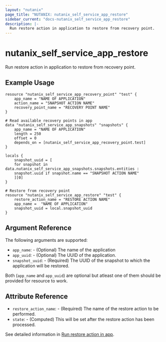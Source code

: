 ```yaml
---
layout: "nutanix"
page_title: "NUTANIX: nutanix_self_service_app_restore"
sidebar_current: "docs-nutanix_self_service_app_restore"
description: |-
  Run restore action in application to restore from recovery point.
---
```


# nutanix_self_service_app_restore

Run restore action in application to restore from recovery point.

## Example Usage

```hcl
resource "nutanix_self_service_app_recovery_point" "test" {
    app_name = "NAME OF APPLICATION"
    action_name = "SNAPSHOT ACTION NAME"
    recovery_point_name = "RECOVERY POINT NAME"
}

# Read available recovery points in app
data "nutanix_self_service_app_snapshots" "snapshots" {
    app_name = "NAME OF APPLICATION"
    length = 250
    offset = 0
    depends_on = [nutanix_self_service_app_recovery_point.test]
}

locals {
    snapshot_uuid = [
    for snapshot in data.nutanix_self_service_app_snapshots.snapshots.entities :
    snapshot.uuid if snapshot.name == "SNAPSHOT ACTION NAME"
    ][0]
}

# Restore from recovery point
resource "nutanix_self_service_app_restore" "test" {
    restore_action_name = "RESTORE ACTION NAME"
    app_name =  "NAME OF APPLICATION"
    snapshot_uuid = local.snapshot_uuid
}
```

## Argument Reference

The following arguments are supported:

* `app_name`: - (Optional) The name of the application
* `app_uuid`: - (Optional) The UUID of the application.
* `snapshot_uuid`: - (Required) The UUID of the snapshot to which the application will be restored.

Both (`app_name` and `app_uuid`) are optional but atleast one of them should be provided for resource to work.

## Attribute Reference

* `restore_action_name`: - (Required) The name of the restore action to be performed.
* `state`: - (Computed) This will be set after the restore action has been processed.


See detailed information in [Run restore action in app](https://www.nutanix.dev/api_reference/apis/self-service.html#tag/Apps/paths/~1apps~1%7Buuid%7D~1actions~1%7Baction_uuid%7D~1run/post).